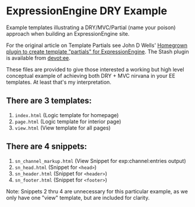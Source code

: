 ExpressionEngine DRY Example
============================

Example templates illustrating a DRY/MVC/Partial (name your poison) approach when building an ExpressionEngine site.

For the original article on Template Partials see John D Wells' [Homegrown plugin to create template "partials" for ExpressionEngine](http://johndwells.com/blog/homegrown-plugin-to-create-template-partials-for-expressionengine). The Stash plugin is available from [devot:ee](http://devot-ee.com/add-ons/stash).

These files are provided to give those interested a working but high level conceptual example of achieving both DRY + MVC nirvana in your EE templates. At least that's my interpretation.

There are 3 templates:
----------------------

1. `index.html` (Logic template for homepage)
2. `page.html` (Logic template for interior page)
3. `view.html` (View template for all pages)

There are 4 snippets:
---------------------

1. `sn_channel_markup.html` (View Snippet for exp:channel:entries output)
2. `sn_head.html` (Snippet for `<head>`)
3. `sn_header.html` (Snippet for `<header>`)
4. `sn_footer.html` (Snippet for `<footer>`)

Note: Snippets 2 thru 4 are unnecessary for this particular example, as we only have one "view" template, but are included for clarity.
